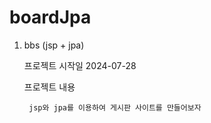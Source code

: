 # boardJpa

1. bbs (jsp + jpa) 

    프로젝트 시작일 2024-07-28

    프로젝트 내용 

        jsp와 jpa를 이용하여 게시판 사이트를 만들어보자 
